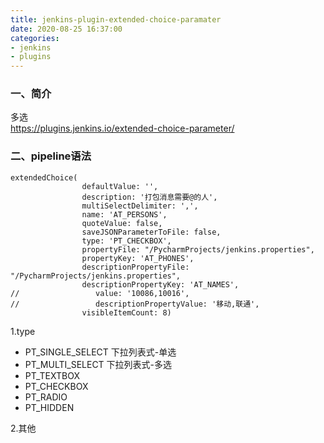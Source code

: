 ```yaml
---
title: jenkins-plugin-extended-choice-paramater
date: 2020-08-25 16:37:00
categories:
- jenkins
- plugins
---
```

### 一、简介
多选  
https://plugins.jenkins.io/extended-choice-parameter/
### 二、pipeline语法
```
extendedChoice(
                defaultValue: '',
                description: '打包消息需要@的人',
                multiSelectDelimiter: ',',
                name: 'AT_PERSONS',
                quoteValue: false,
                saveJSONParameterToFile: false,
                type: 'PT_CHECKBOX',
                propertyFile: "/PycharmProjects/jenkins.properties",
                propertyKey: 'AT_PHONES',
                descriptionPropertyFile: "/PycharmProjects/jenkins.properties",
                descriptionPropertyKey: 'AT_NAMES',
//                 value: '10086,10016',
//                 descriptionPropertyValue: '移动,联通',
                visibleItemCount: 8)
```
1.type
* PT_SINGLE_SELECT 下拉列表式-单选
* PT_MULTI_SELECT 下拉列表式-多选
* PT_TEXTBOX
* PT_CHECKBOX
* PT_RADIO
* PT_HIDDEN  

2.其他